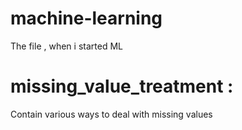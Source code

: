 # machine-learning
  The file , when i started ML
# missing_value_treatment :
  Contain various ways to deal with missing values
